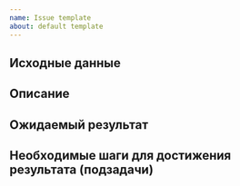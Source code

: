 ```yaml
---
name: Issue template
about: default template
---
```


## Исходные данные

<!-- Ссылка на дизайн -->

## Описание

<!-- Необходимо заверстать форму авторизация -->

## Ожидаемый результат

<!-- Сверстанная форма авторизация -->
<!-- Реагирует на ввод пользователя -->
<!-- Валидирует данные -->
<!-- Выводить результат -->

## Необходимые шаги для достижения результата (подзадачи)

<!-- Сверстать форму на pug & styl -->
<!-- Добавить eventListener на input && submit -->
<!-- Добавить проверку на правильность введенных данные -->
<!-- Вывести сообщение о результате выполенения в форме -->
